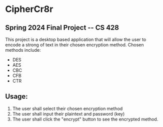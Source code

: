 # CipherCr8r
## Spring 2024 Final Project -- CS 428
This project is a desktop based application that will allow the user to encode a strong of text in their chosen encryption method. 
Chosen methods include: 
- DES
- AES
- CBC
- CFB
- CTR

## Usage:
1. The user shall select their chosen encryption method
2. The user shall input their plaintext and password (key)
3. The user shall click the "encrypt" button to see the encrypted method. 
